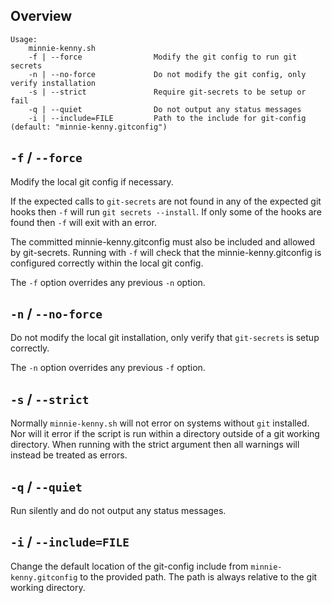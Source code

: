 ## Overview

```console
Usage:
    minnie-kenny.sh
    -f | --force                Modify the git config to run git secrets
    -n | --no-force             Do not modify the git config, only verify installation
    -s | --strict               Require git-secrets to be setup or fail
    -q | --quiet                Do not output any status messages
    -i | --include=FILE         Path to the include for git-config (default: "minnie-kenny.gitconfig")
```

## `-f` / `--force`
Modify the local git config if necessary.

If the expected calls to `git-secrets` are not found in any of the expected git hooks then `-f` will run
`git secrets --install`. If only some of the hooks are found then `-f` will exit with an error.

The committed minnie-kenny.gitconfig must also be included and allowed by git-secrets. Running with `-f` will check that
the minnie-kenny.gitconfig is configured correctly within the local git config.

The `-f` option overrides any previous `-n` option.

## `-n` / `--no-force`
Do not modify the local git installation, only verify that `git-secrets` is setup correctly.

The `-n` option overrides any previous `-f` option.

## `-s` / `--strict`
Normally `minnie-kenny.sh` will not error on systems without `git` installed. Nor will it error if the script is run
within a directory outside of a git working directory. When running with the strict argument then all warnings will
instead be treated as errors.

## `-q` / `--quiet`
Run silently and do not output any status messages.

## `-i` / `--include=FILE`
Change the default location of the git-config include from `minnie-kenny.gitconfig` to the provided path. The path is
always relative to the git working directory.
